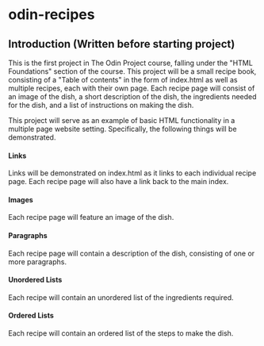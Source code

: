 # odin-recipes
## Introduction (Written before starting project)
 This is the first project in The Odin Project course, falling under the "HTML Foundations" section of the course. This project will be a small recipe book, consisting of a "Table of contents" in the form of index.html as well as multiple recipes, each with their own page. Each recipe page will consist of an image of the dish, a short description of the dish, the ingredients needed for the dish, and a list of instructions on making the dish.

 This project will serve as an example of basic HTML functionality in a multiple page website setting. Specifically, the following things will be demonstrated.

 #### Links
 Links will be demonstrated on index.html as it links to each individual recipe page. Each recipe page will also have a link back to the main index.
 #### Images
 Each recipe page will feature an image of the dish.
 #### Paragraphs
 Each recipe page will contain a description of the dish, consisting of one or more paragraphs.
 #### Unordered Lists
 Each recipe will contain an unordered list of the ingredients required.
 #### Ordered Lists
 Each recipe will contain an ordered list of the steps to make the dish.
